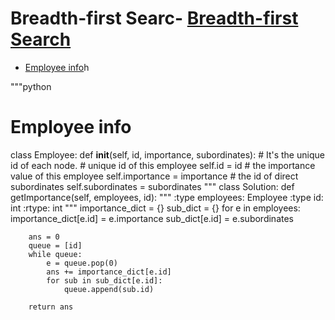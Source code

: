 # Breadth-first Searc- [Breadth-first Search](#Breadth-first-Search)

- [Employee info](#Employee-info)h

"""python
# Employee info
class Employee:
    def __init__(self, id, importance, subordinates):
        # It's the unique id of each node.
        # unique id of this employee
        self.id = id
        # the importance value of this employee
        self.importance = importance
        # the id of direct subordinates
        self.subordinates = subordinates
"""
class Solution:
    def getImportance(self, employees, id):
        """
        :type employees: Employee
        :type id: int
        :rtype: int
        """
        importance_dict = {}
        sub_dict = {}
        for e in employees:
            importance_dict[e.id] = e.importance
            sub_dict[e.id] = e.subordinates

        ans = 0
        queue = [id] 
        while queue:
            e = queue.pop(0)
            ans += importance_dict[e.id]
            for sub in sub_dict[e.id]:
                queue.append(sub.id)
            
        return ans
